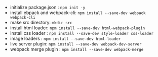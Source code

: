 * initialize package.json :
```npm init -y```
* install ebpack and webpack-cli: 
``` npm install --save-dev webpack webpack-cli ```
* make src directory: ```mkdir src```
* install html loader: ```npm install --save-dev html-webpack-plugin```
* install css loader : ```npm install --save-dev style-loader css-loader```
* image loaders : 
```npm install --save-dev html-loader```
* live server plugin: ```npm install --save-dev webpack-dev-server```
* webpack merge plugin : ```npm install --save-dev webpack-merge ```
